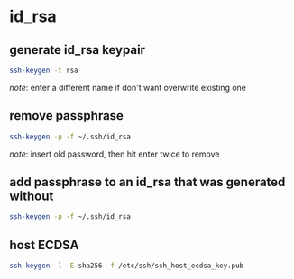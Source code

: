 # id_rsa

## generate id_rsa keypair

```sh
ssh-keygen -t rsa
```

*note*: enter a different name if don't want overwrite existing one

## remove passphrase

```sh
ssh-keygen -p -f ~/.ssh/id_rsa
```

*note*: insert old password, then hit enter twice to remove

## add passphrase to an id_rsa that was generated without

```sh
ssh-keygen -p -f ~/.ssh/id_rsa
```

## host ECDSA

```sh
ssh-keygen -l -E sha256 -f /etc/ssh/ssh_host_ecdsa_key.pub
```

